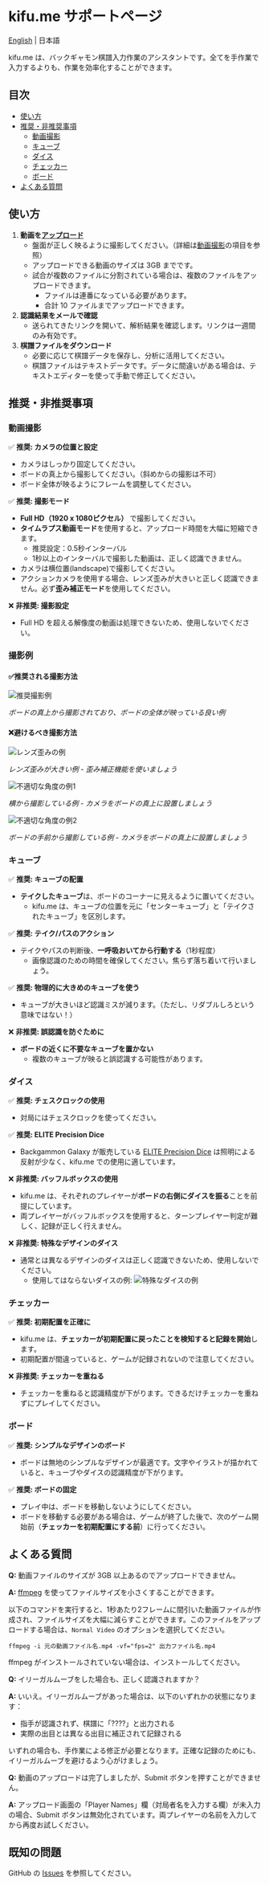 # kifu.me サポートページ

[English](README.md) | 日本語

kifu.me は、バックギャモン棋譜入力作業のアシスタントです。全てを手作業で入力するよりも、作業を効率化することができます。

## 目次

- [使い方](#使い方)
- [推奨・非推奨事項](#推奨・非推奨事項)
  - [動画撮影](#動画撮影)
  - [キューブ](#キューブ)
  - [ダイス](#ダイス)
  - [チェッカー](#チェッカー)
  - [ボード](#ボード)
- [よくある質問](#よくある質問)

## 使い方

1. **動画を[アップロード](https://kifu.me/upload)**
   - 盤面が正しく映るように撮影してください。（詳細は[動画撮影](#動画撮影)の項目を参照）
   - アップロードできる動画のサイズは 3GB までです。
   - 試合が複数のファイルに分割されている場合は、複数のファイルをアップロードできます。
     - ファイルは連番になっている必要があります。
     - 合計 10 ファイルまでアップロードできます。
2. **認識結果をメールで確認**
   - 送られてきたリンクを開いて、解析結果を確認します。リンクは一週間のみ有効です。
3. **棋譜ファイルをダウンロード**
   - 必要に応じて棋譜データを保存し、分析に活用してください。
   - 棋譜ファイルはテキストデータです。データに間違いがある場合は、テキストエディターを使って手動で修正してください。


## 推奨・非推奨事項

### 動画撮影

✅ **推奨: カメラの位置と設定**  
- カメラはしっかり固定してください。  
- ボードの真上から撮影してください。（斜めからの撮影は不可）  
- ボード全体が映るようにフレームを調整してください。  

✅ **推奨: 撮影モード**  
- **Full HD（1920 x 1080ピクセル）** で撮影してください。  
- **タイムラプス動画モード**を使用すると、アップロード時間を大幅に短縮できます。  
  - 推奨設定：0.5秒インターバル
  - 1秒以上のインターバルで撮影した動画は、正しく認識できません。  
- カメラは横位置(landscape)で撮影してください。
- アクションカメラを使用する場合、レンズ歪みが大きいと正しく認識できません。必ず**歪み補正モード**を使用してください。

❌ **非推奨: 撮影設定**
- Full HD を超える解像度の動画は処理できないため、使用しないでください。

### 撮影例

#### ✅推奨される撮影方法
![推奨撮影例](https://github.com/mkisono/kifume-support/blob/main/image/Screenshot%202025-05-02%20at%2010.36.00.png?raw=true)

*ボードの真上から撮影されており、ボードの全体が映っている良い例*

#### ❌避けるべき撮影方法
![レンズ歪みの例](https://github.com/mkisono/kifume-support/blob/main/image/Screenshot%202025-05-02%20at%2010.28.41.png?raw=true)

*レンズ歪みが大きい例 - 歪み補正機能を使いましょう*

![不適切な角度の例1](https://github.com/mkisono/kifume-support/blob/main/image/Screenshot%202025-05-02%20at%2010.28.05.png?raw=true)

*横から撮影している例 - カメラをボードの真上に設置しましょう*

![不適切な角度の例2](https://github.com/mkisono/kifume-support/blob/main/image/Screenshot%202025-05-02%20at%2010.28.23.png?raw=true)

*ボードの手前から撮影している例 - カメラをボードの真上に設置しましょう*


### キューブ

✅ **推奨: キューブの配置**  
- **テイクしたキューブ**は、ボードのコーナーに見えるように置いてください。  
  - kifu.me は、キューブの位置を元に「センターキューブ」と「テイクされたキューブ」を区別します。  

✅ **推奨: テイク/パスのアクション**  
- テイクやパスの判断後、**一呼吸おいてから行動する**（1秒程度）  
  - 画像認識のための時間を確保してください。焦らず落ち着いて行いましょう。  

✅ **推奨: 物理的に大きめのキューブを使う**  
- キューブが大きいほど認識ミスが減ります。（ただし、リダブルしろという意味ではない！）  

❌ **非推奨: 誤認識を防ぐために**  
- **ボードの近くに不要なキューブを置かない**  
  - 複数のキューブが映ると誤認識する可能性があります。  


### ダイス

✅ **推奨: チェスクロックの使用**  
- 対局にはチェスクロックを使ってください。

✅ **推奨: ELITE Precision Dice**  
- Backgammon Galaxy が販売している [ELITE Precision Dice](https://shop.backgammongalaxy.com/products/precision-dice-sizes-12-7mm-14-3mm-1-2-9-16-for-backgammon-or-dice-games-made-by-backgammon-galaxy) は照明による反射が少なく、kifu.me での使用に適しています。

❌ **非推奨: バッフルボックスの使用**
- kifu.me は、それぞれのプレイヤーが**ボードの右側にダイスを振る**ことを前提にしています。  
- 両プレイヤーがバッフルボックスを使用すると、ターンプレイヤー判定が難しく、記録が正しく行えません。

❌ **非推奨: 特殊なデザインのダイス**
- 通常とは異なるデザインのダイスは正しく認識できないため、使用しないでください。
  - 使用してはならないダイスの例:  ![特殊なダイスの例](https://github.com/mkisono/kifume-support/blob/main/image/dice.png?raw=true)


### チェッカー

✅ **推奨: 初期配置を正確に**  
- kifu.me は、**チェッカーが初期配置に戻ったことを検知すると記録を開始**します。  
- 初期配置が間違っていると、ゲームが記録されないので注意してください。  

❌ **非推奨: チェッカーを重ねる**  
- チェッカーを重ねると認識精度が下がります。できるだけチェッカーを重ねずにプレイしてください。  


### ボード

✅ **推奨: シンプルなデザインのボード**  
- ボードは無地のシンプルなデザインが最適です。文字やイラストが描かれていると、キューブやダイスの認識精度が下がります。

✅ **推奨: ボードの固定**  
- プレイ中は、ボードを移動しないようにしてください。
- ボードを移動する必要がある場合は、ゲームが終了した後で、次のゲーム開始前（**チェッカーを初期配置にする前**）に行ってください。


## よくある質問

**Q:** 動画ファイルのサイズが 3GB 以上あるのでアップロードできません。

**A:** [ffmpeg](https://ffmpeg.org/) を使ってファイルサイズを小さくすることができます。

以下のコマンドを実行すると、1秒あたり2フレームに間引いた動画ファイルが作成され、ファイルサイズを大幅に減らすことができます。このファイルをアップロードする場合は、`Normal Video` のオプションを選択してください。

```
ffmpeg -i 元の動画ファイル名.mp4 -vf="fps=2" 出力ファイル名.mp4
```

ffmpeg がインストールされていない場合は、インストールしてください。

**Q:** イリーガルムーブをした場合も、正しく認識されますか？

**A:** いいえ。イリーガルムーブがあった場合は、以下のいずれかの状態になります：

- 指手が認識されず、棋譜に「????」と出力される
- 実際の出目とは異なる出目に補正されて記録される

いずれの場合も、手作業による修正が必要となります。正確な記録のためにも、イリーガルムーブを避けるよう心がけましょう。

**Q:** 動画のアップロードは完了しましたが、Submit ボタンを押すことができません。

**A:** アップロード画面の「Player Names」欄（対局者名を入力する欄）が未入力の場合、Submit ボタンは無効化されています。両プレイヤーの名前を入力してから再度お試しください。


## 既知の問題

GitHub の [Issues](https://github.com/mkisono/kifume-support/issues) を参照してください。
